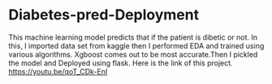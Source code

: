 # Diabetes-pred-Deployment
This machine learning model predicts that if the patient is dibetic or not.
In this, I imported data set from kaggle then I performed EDA and trained using various algorithms.
Xgboost comes out to be most accurate.Then I pickled the model and Deployed using flask.
Here is the link of this project.
https://youtu.be/qoT_CDk-EnI
